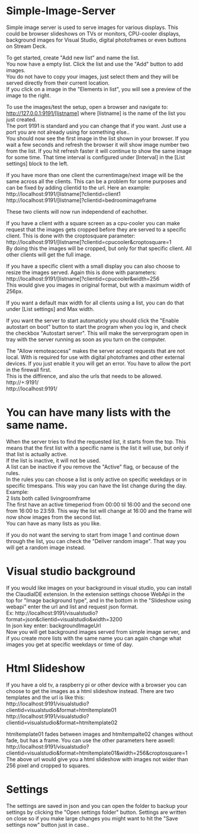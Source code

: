 # Simple-Image-Server
Simple image server is used to serve images for various displays. This could be browser slideshows on TVs or monitors, CPU-cooler displays, background images for Visual Studio, digital photoframes or even buttons on Stream Deck.

To get started, create "Add new list" and name the list.  
You now have a empty list. Click the list and use the "Add" button to add images.  
You do not have to copy your images, just select them and they will be served directly from their current location.  
If you click on a image in the "Elements in list", you will see a preview of the image to the right.

To use the images/test the setup, open a browser and navigate to: http://127.0.0.1:9191/[listname] where [listname] is the name of the list you just created.  
The port 9191 is standard and you can change that if you want. Just use a port you are not already using for something else..  
You should now see the first image in the list shown in your browser. If you wait a few seconds and refresh the browser it will show image number two from the list. If you hit refresh faster it will continue to show the same image for some time.
That time interval is configured under [Interval] in the [List settings] block to the left.

If you have more than one client the currentimage/next image will be the same across all the clients. This can be a problem for some purposes and can be fixed by adding clientid to the url.
Here an example:  
http://localhost:9191/[listname]?clientid=client1  
http://localhost:9191/[listname]?clientid=bedroomimageframe

These two clients will now run independend of eachother.

If you have a client with a square screen as a cpu-cooler you can make request that the images gets cropped before they are served to a specific client. This is done with the croptosquare parameter:  
http://localhost:9191/[listname]?clientid=cpucooler&croptosquare=1  
By doing this the images will be cropped, but only for that specific client. All other clients will get the full image.

If you have a specific client with a small display you can also choose to resize the images served.
Again this is done with parameters:  
http://localhost:9191/[listname]?clientid=cpucooler&width=256  
This would give you images in original format, but with a maximum width of 256px.

If you want a default max width for all clients using a list, you can do that under [List settings] and Max width.

If you want the server to start automaticly you should click the "Enable autostart on boot" button to start the program when you log in, and check the checkbox "Autostart server".
This will make the serverprogram open in tray with the server running as soon as you turn on the computer.

The "Allow remoteaccess" makes the server accept requests that are not local. With is required for use with digital photoframes and other external devices. If you just enable it you will get an error. You have to allow the port in the firewall first.  
This is the diffirence, and also the urls that needs to be allowed.  
http://+:9191/  
http://localhost:9191/

# You can have many lists with the same name.
When the server tries to find the requested list, it starts from the top. This means that the first list with a specific name is the list it will use, but only if that list is actually active.  
If the list is inactive, it will not be used.  
A list can be inactive if you remove the "Active" flag, or because of the rules.  
In the rules you can choose a list is only active on specific weekdays or in specific timespans. This way you can have the list change during the day.  
Example:  
2 lists both called livingroomframe  
The first have an active timeperiod from 00:00 til 16:00 and the second one from 16:00 to 23:59. This way the list will change at 16:00 and the frame will now show images from the second list.  
You can have as many lists as you like.

If you do not want the serving to start from image 1 and continue down through the list, you can check the "Deliver random image". That way you will get a random image instead.

# Visual studio background
If you would like images on your background in visual studio, you can install the ClaudiaIDE extension. In the extension settings choose WebApi in the top for "Image background type", and in the bottom in the "Slideshow using webapi" enter the url and list and request json format.  
Ex: http://localhost:9191/visualstudio?format=json&clientid=visualstudio&width=3200  
In json key enter: backgroundImageUrl  
Now you will get background images served from simple image server, and if you create more lists with the same name you can again change what images you get at specific weekdays or time of day.

# Html Slideshow
If you have a old tv, a raspberry pi or other device with a browser you can choose to get the images as a html slideshow instead.
There are two templates and the url is like this:  
http://localhost:9191/visualstudio?clientid=visualstudio&format=htmltemplate01  
http://localhost:9191/visualstudio?clientid=visualstudio&format=htmltemplate02

htmltemplate01 fades between images and htmltempalte02 changes without fade, but has a frame.
You can use the other parameters here aswell:  
http://localhost:9191/visualstudio?clientid=visualstudio&format=htmltemplate01&width=256&croptosquare=1  
The above url would give you a html slideshow with images not wider than 256 pixel and cropped to squares.

# Settings
The settings are saved in json and you can open the folder to backup your settings by clicking the "Open settings folder" button.
Settings are written on close so if you make large changes you might want to hit the "Save settings now" button just in case..

